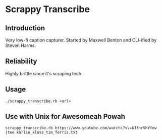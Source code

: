 # Scrappy Transcribe

## Introduction

Very low-fi caption capturer. Started by Maxwell Benton and CLI-ified by Steven Harms.

## Reliability

Highly brittle since it's scraping tech.

## Usage

`./scrappy_transcribe.rb <url>`

## Use with Unix for Awesomeah Powah

`scrappy_transcribe.rb https://www.youtube.com/watch\?v\=kJ3hrVhYfew |tee
karlie_kloss_tim_ferris.txt`
